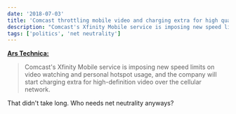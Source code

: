 ```yaml
---
date: '2018-07-03'
title: 'Comcast throttling mobile video and charging extra for high quality streaming'
description: "Comcast's Xfinity Mobile service is imposing new speed limits on video watching and personal hotspot usage, and the company will start charging extra for high-definition video over the cellular network."
tags: ['politics', 'net neutrality']
---
```


**[Ars Technica:](https://arstechnica.com/?p=1339243)**

> Comcast's Xfinity Mobile service is imposing new speed limits on video watching and personal hotspot usage, and the company will start charging extra for high-definition video over the cellular network.

That didn't take long. Who needs net neutrality anyways?<!-- excerpt -->
